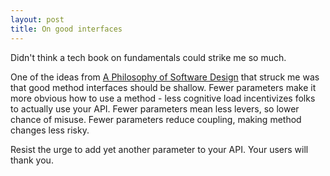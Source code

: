 ```yaml
---
layout: post
title: On good interfaces
---
```


Didn't think a tech book on fundamentals could strike me so much.

<!--more-->

One of the ideas from [A Philosophy of Software Design](https://www.goodreads.com/book/show/39996759-a-philosophy-of-software-design) that struck me was that good method interfaces should be shallow. Fewer parameters make it more obvious how to use a method - less cognitive load incentivizes folks to actually use your API. Fewer parameters mean less levers, so lower chance of misuse. Fewer parameters reduce coupling, making method changes less risky.

Resist the urge to add yet another parameter to your API. Your users will thank you.